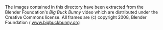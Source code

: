 The images contained in this directory have been extracted from
the Blender Foundation's _Big Buck Bunny_ video which are distributed
under the Creative Commons license. All frames are
(c) copyright 2008, Blender Foundation / www.bigbuckbunny.org
